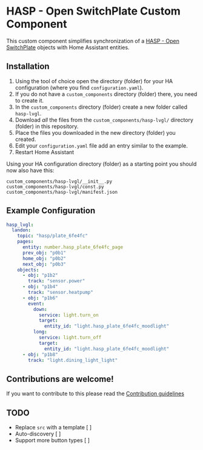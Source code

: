 # HASP - Open SwitchPlate Custom Component

This custom component simplifies synchronization of a [HASP - Open SwitchPlate](https://fvanroie.github.io/hasp-docs/#) objects with Home Assistant entities.

## Installation

1. Using the tool of choice open the directory (folder) for your HA configuration (where you find `configuration.yaml`).
2. If you do not have a `custom_components` directory (folder) there, you need to create it.
3. In the `custom_components` directory (folder) create a new folder called `hasp-lvgl`.
4. Download _all_ the files from the `custom_components/hasp-lvgl/` directory (folder) in this repository.
5. Place the files you downloaded in the new directory (folder) you created.
6. Edit your `configuration.yaml` file add an entry similar to the example.
7. Restart Home Assistant

Using your HA configuration directory (folder) as a starting point you should now also have this:

```text
custom_components/hasp-lvgl/__init__.py
custom_components/hasp-lvgl/const.py
custom_components/hasp-lvgl/manifest.json
```

## Example Configuration 

```yaml
hasp_lvgl:
  landon:
    topic: "hasp/plate_6fe4fc"
    pages:
      entity: number.hasp_plate_6fe4fc_page
      prev_obj: "p0b1"
      home_obj: "p0b2"
      next_obj: "p0b3"
    objects:
      - obj: "p1b2"
        track: "sensor.power"
      - obj: "p1b4"
        track: "sensor.heatpump"
      - obj: "p1b6"
        event:
          down:
            service: light.turn_on
            target:
              entity_id: "light.hasp_plate_6fe4fc_moodlight"
          long:
            service: light.turn_off
            target:
              entity_id: "light.hasp_plate_6fe4fc_moodlight"
      - obj: "p1b8"
        track: "light.dining_light_light"
```


## Contributions are welcome!

If you want to contribute to this please read the [Contribution guidelines](CONTRIBUTING.md)


## TODO

- Replace `src` with a template [ ]
- Auto-discovery [ ]
- Support more button types [ ]